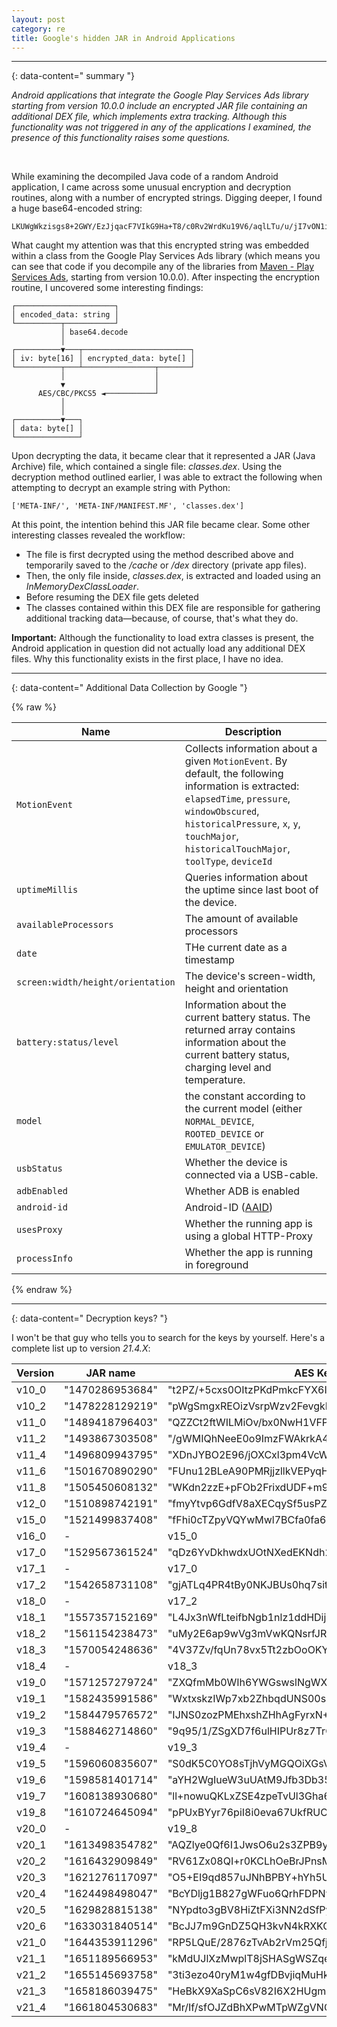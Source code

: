 ```yaml
---
layout: post
category: re
title: Google's hidden JAR in Android Applications
---
```


---
{: data-content=" summary "}

*Android applications that integrate the Google Play Services Ads library starting from version 10.0.0*
*include an encrypted JAR file containing an additional DEX file, which implements extra tracking.*
*Although this functionality was not triggered in any of the applications I examined, the presence*
*of this functionality raises some questions.*

<br>

While examining the decompiled Java code of a random Android application, I came across some
unusual encryption and decryption routines, along with a number of encrypted strings. Digging
deeper, I found a huge base64-encoded string:

```
LKUWgWkzisgs8+2GWY/EzJjqacF7VIkG9Ha+T8/c0Rv2WrdKu19V6/aqlLTu/u/jI7vON1i5NPPShQvA6QJ9WdT...
```

What caught my attention was that this encrypted string was embedded within a class from the
Google Play Services Ads library (which means you can see that code if you decompile any of the libraries from
[Maven - Play Services Ads](https://mvnrepository.com/artifact/com.google.android.gms/play-services-ads), starting
from version 10.0.0). After inspecting the encryption routine, I uncovered some interesting findings:

```
┌──────────────────────┐
│ encoded_data: string │
└──────────┬───────────┘
           │ base64.decode
           │
┌──────────▼───┬────────────────────────┐
│ iv: byte[16] │ encrypted_data: byte[] │
└──────────┬───┴────────────────┬───────┘
           │                    │
           ▼                    │
      AES/CBC/PKCS5 ◄───────────┘
           │
           │
┌──────────▼───┐
│ data: byte[] │
└──────────────┘
```

Upon decrypting the data, it became clear that it represented a JAR (Java Archive) file, which contained
a single file: *classes.dex*. Using the decryption method outlined earlier, I was able to extract the
following when attempting to decrypt an example string with Python:

```
['META-INF/', 'META-INF/MANIFEST.MF', 'classes.dex']
```

At this point, the intention behind this JAR file became clear. Some other interesting classes revealed
the workflow:

* The file is first decrypted using the method described above and temporarily saved to the */cache* or */dex* directory (private app files).
* Then, the only file inside, *classes.dex*, is extracted and loaded using an *InMemoryDexClassLoader*.
* Before resuming the DEX file gets deleted
* The classes contained within this DEX file are responsible for gathering additional tracking data—because, of course, that's what they do.

**Important:** Although the functionality to load extra classes is present, the Android application in
question did not actually load any additional DEX files. Why this functionality exists in the first place,
I have no idea.

---
{: data-content=" Additional Data Collection by Google "}

{% raw %}

| Name                              | Description                                                                                                                                                                                                                                                                                                                                                                                                                                                                                                                                                                                                                                                                                                                                                                                                                                                                                               |
|-----------------------------------|-----------------------------------------------------------------------------------------------------------------------------------------------------------------------------------------------------------------------------------------------------------------------------------------------------------------------------------------------------------------------------------------------------------------------------------------------------------------------------------------------------------------------------------------------------------------------------------------------------------------------------------------------------------------------------------------------------------------------------------------------------------------------------------------------------------------------------------------------------------------------------------------------------------|
| `MotionEvent`                     | Collects information about a given <code>MotionEvent</code>. By default, the following information is extracted: `elapsedTime`, `pressure`, `windowObscured`, `historicalPressure`, `x`, `y`, `touchMajor`, `historicalTouchMajor`, `toolType`, `deviceId` |
| `uptimeMillis`                    | Queries information about the uptime since last boot of the device.                                                                                                                                                                                                                                                                                                                                                                                                                                                                                                                                                                                                                                                                                                                                                                                                                                       |
| `availableProcessors`             | The amount of available processors                                                                                                                                                                                                                                                                                                                                                                                                                                                                                                                                                                                                                                                                                                                                                                                                                                                                        |
| `date`                            | THe current date as a timestamp                                                                                                                                                                                                                                                                                                                                                                                                                                                                                                                                                                                                                                                                                                                                                                                                                                                                           |
| `screen:width/height/orientation` | The device's screen-width, height and orientation                                                                                                                                                                                                                                                                                                                                                                                                                                                                                                                                                                                                                                                                                                                                                                                                                                                         |
| `battery:status/level`            | Information about the current battery status. The returned array contains information about the current battery status, charging level and temperature.                                                                                                                                                                                                                                                                                                                                                                                                                                                                                                                                                                                                                                                                                                                                                   |
| `model`                           | the constant according to the current model (either `NORMAL_DEVICE`, `ROOTED_DEVICE` or `EMULATOR_DEVICE`)                                                                                                                                                                                                                                                                                                                                                                                                                                                                                                                                                                                                                                                                                                                                                                                                |
| `usbStatus`                       | Whether the device is connected via a USB-cable.                                                                                                                                                                                                                                                                                                                                                                                                                                                                                                                                                                                                                                                                                                                                                                                                                                                          |
| `adbEnabled`                      | Whether ADB is enabled                                                                                                                                                                                                                                                                                                                                                                                                                                                                                                                                                                                                                                                                                                                                                                                                                                                                                    |
| `android-id`                      | Android-ID ([AAID](https://developer.android.com/training/articles/user-data-ids))                                                                                                                                                                                                                                                                                                                                                                                                                                                                                                                                                                                                                                                                                                                                                                                                                        |
| `usesProxy`                       | Whether the running app is using a global HTTP-Proxy                                                                                                                                                                                                                                                                                                                                                                                                                                                                                                                                                                                                                                                                                                                                                                                                                                                      |
| `processInfo`                     | Whether the app is running in foreground                                                                                                                                                                                                                                                                                                                                                                                                                                                                                                                                                                                                                                                                                                                                                                                                                                                                  |


{% endraw %}

---
{: data-content=" Decryption keys? "}

I won't be that guy who tells you to search for the keys by yourself. Here's a complete list up
to version *21.4.X*:


| Version | JAR name | AES Key |
|---------|----------|---------|
| v10_0   | "1470286953684" | "t2PZ/+5cxs0OItzPKdPmkcFYX6IMfjTFHkZNA+hRNgo=" |
| v10_2   | "1478228129219" | "pWgSmgxREOizVsrpWzv2FevgkMRzEzPQ2R2fRa7gjO4=" |
| v11_0   | "1489418796403" | "QZZCt2ftWILMiOv/bx0NwH1VFPjOT+QCiqkEm96fZOY=" |
| v11_2   | "1493867303508" | "/gWMIQhNeeE0o9ImzFWAkrkA4LURH3SPZZB9Qi7zn08=" |
| v11_4   | "1496809943795" | "XDnJYBO2E96/jOXCxl3pm4VcW8g69dVlp14eaOLilDs=" |
| v11_6   | "1501670890290" | "FUnu12BLeA90PMRjjzllkVEPyqHD6uiYJ0wfE9HQOe8=" |
| v11_8   | "1505450608132" | "WKdn2zzE+pFOb2FrixdUDF+m9GVRaxGTq2U3/uOmGmE=" |
| v12_0   | "1510898742191" | "fmyYtvp6GdfV8aXECqySf5usPZLp4lFIXsdmCOa6f3I=" |
| v15_0   | "1521499837408" | "fFhi0cTZpyVQYwMwl7BCfa0fa6esmkRUaNr4ktfJYZ8=" |
| v16_0   | - | v15_0 |
| v17_0   | "1529567361524" | "qDz6YvDkhwdxUOtNXedEKNdh2XDWXqUECYckxUUtMRo=" |
| v17_1   | - | v17_0 |
| v17_2   | "1542658731108" | "gjATLq4PR4tBy0NKJBUs0hq7sitSgRlGcsdxPuImAoM=" |
| v18_0   | - | v17_2 |
| v18_1   | "1557357152169" | "L4Jx3nWfLteifbNgb1nlz1ddHDij7T6WG7cXq30PHqM=" |
| v18_2   | "1561154238473" | "uMy2E6ap9wVg3mVwKQNsrfJRJbtVQEp/VRd7Q09cmuU=" |
| v18_3   | "1570054248636" | "4V37Zv/fqUn78vx5Tt2zbOoOKYn7HiwHmwoLsVX89T8=" |
| v18_4   | - | v18_3 |
| v19_0   | "1571257279724" | "ZXQfmMb0WIh6YWGswslNgWXzCL3/RF6Ojd69jZM1GPs=" |
| v19_1   | "1582435991586" | "WxtxskzIWp7xb2ZhbqdUNS00sGJjYhs08Ug4usVoMAE=" |
| v19_2   | "1584479576572" | "IJNS0zozPMEhxshZHhAgFyrxN+YsYMK+YdGkDew63Ko=" |
| v19_3   | "1588462714860" | "9q95/1/ZSgXD7f6ulHIPUr8z7TrGmKA5+GWSXv/CYFA=" |
| v19_4   | - | v19_3 |
| v19_5   | "1596060835607" | "S0dK5C0YO8sTjhVyMGQOiXGsVVkG8T8dYSBak1Q84XU=" |
| v19_6   | "1598581401714" | "aYH2WgIueW3uUAtM9Jfb3Db35FHySfU4OZ5JZXgXCVg=" |
| v19_7   | "1608138930680" | "ll+nowuQKLxZSE4zpeTvUl3Gha6AS9UBIOMBB5g+5uQ=" |
| v19_8   | "1610724645094" | "pPUxBYyr76piI8i0eva67UkfRUCvzuFdlUmAk6Mi2Tw=" |
| v20_0   | - | v19_8 |
| v20_1   | "1613498354782" | "AQZlye0Qf6I1JwsO6u2s3ZPB9yudAuKGNAQ9qUeSY1g=" |
| v20_2   | "1616432909849" | "RV61Zx08QI+r0KCLhOeBrJPnsMi/yhd3p5E5I04HG2U=" |
| v20_3   | "1621276117097" | "O5+EI9qd857uJNhBPBY+hYh5U8lug4S2akyjrXXZBPw=" |
| v20_4   | "1624498498047" | "BcYDljg1B827gWFuo6QrhFDPNyXbfMHz+vF2qZ+sQXs=" |
| v20_5   | "1629828815138" | "NYpdto3gBV8HiZtFXi3NN2dSfPyfe2T+8tUnAUjRH8A=" |
| v20_6   | "1633031840514" | "BcJJ7m9GnDZ5QH3kvN4kRXKQduFKSe4hbLIA7qGtn8k=" |
| v21_0   | "1644353911296" | "RP5LQuE/2876zTvAb2rVm25QfjxwoRyidjQTLjf0RRc=" |
| v21_1   | "1651189566953" | "kMdUJlXzMwplT8jSHASgWSZqedBabCsM4bGGMxTrHLk=" |
| v21_2   | "1655145693758" | "3ti3ezo40ryM1w4gfDBvjiqMuHkyKLnrJqm+zFKeNdY=" |
| v21_3   | "1658186039475" | "HeBkX9XaSpC6sV82I6X2HUgm82vH8VhIWt26LGkrI3A=" |
| v21_4   | "1661804530683" | "Mr/If/sfOJZdBhXPwMTpWZgVNQcYf180jXHJjh6tWS8=" |
